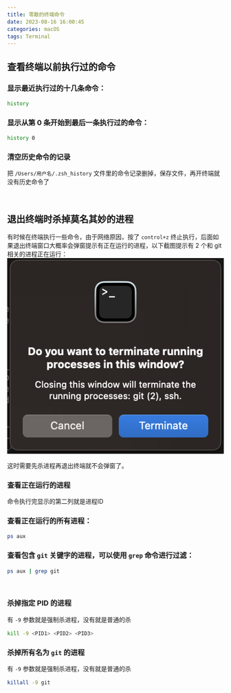 ```yaml
---
title: 零散的终端命令
date: 2023-08-16 16:00:45
categories: macOS
tags: Terminal
---
```


## 查看终端以前执行过的命令

### 显示最近执行过的十几条命令： 
``` zsh
history
```

### 显示从第 0 条开始到最后一条执行过的命令： 
``` zsh
history 0
```

### 清空历史命令的记录
把 `/Users/用户名/.zsh_history` 文件里的命令记录删掉，保存文件，再开终端就没有历史命令了

<br>

## 退出终端时杀掉莫名其妙的进程

有时候在终端执行一些命令，由于网络原因，按了 `control+z` 终止执行，后面如果退出终端窗口大概率会弹窗提示有正在运行的进程，以下截图提示有 2 个和 git 相关的进程正在运行：
![terminal](/assets/img/terminal.png)

这时需要先杀进程再退出终端就不会弹窗了。

### 查看正在运行的进程

命令执行完显示的第二列就是进程ID

### 查看正在运行的所有进程：
``` zsh
ps aux
```

### 查看包含 `git` 关键字的进程，可以使用 `grep` 命令进行过滤：
``` zsh
ps aux | grep git
```

<br>

### 杀掉指定 PID 的进程

有 `-9` 参数就是强制杀进程，没有就是普通的杀
``` zsh
kill -9 <PID1> <PID2> <PID3>
```

### 杀掉所有名为 `git` 的进程

有 `-9` 参数就是强制杀进程，没有就是普通的杀
``` zsh
killall -9 git
```
